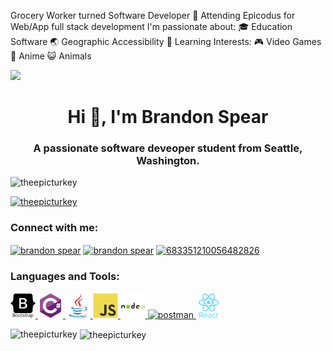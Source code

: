 Grocery Worker turned Software Developer
🌱 Attending Epicodus for Web/App full stack development
I'm passionate about:
🎓 Education Software
🌏 Geographic Accessibility
📝 Learning
Interests:
🎮 Video Games
🎴 Anime
😺 Animals


   

<img src="https://github-readme-stats.vercel.app/api?username=TheEPICturkey&show_icons=true&theme=ADD_THEME_HERE" width="400">


<h1 align="center">Hi 👋, I'm Brandon Spear</h1>
<h3 align="center">A passionate software deveoper student from Seattle, Washington.</h3>

<p align="left"> <img src="https://komarev.com/ghpvc/?username=theepicturkey&label=Profile%20views&color=0e75b6&style=flat" alt="theepicturkey" /> </p>

<p align="left"> <a href="https://github.com/ryo-ma/github-profile-trophy"><img src="https://github-profile-trophy.vercel.app/?username=theepicturkey" alt="theepicturkey" /></a> </p>

<h3 align="left">Connect with me:</h3>
<p align="left">
<a href="https://linkedin.com/in/brandon spear" target="blank"><img align="center" src="https://raw.githubusercontent.com/rahuldkjain/github-profile-readme-generator/master/src/images/icons/Social/linked-in-alt.svg" alt="brandon spear" height="30" width="40" /></a>
<a href="https://fb.com/brandon spear" target="blank"><img align="center" src="https://raw.githubusercontent.com/rahuldkjain/github-profile-readme-generator/master/src/images/icons/Social/facebook.svg" alt="brandon spear" height="30" width="40" /></a>
<a href="https://discord.gg/683351210056482826" target="blank"><img align="center" src="https://raw.githubusercontent.com/rahuldkjain/github-profile-readme-generator/master/src/images/icons/Social/discord.svg" alt="683351210056482826" height="30" width="40" /></a>
</p>

<h3 align="left">Languages and Tools:</h3>
<p align="left"> <a href="https://getbootstrap.com" target="_blank" rel="noreferrer"> <img src="https://raw.githubusercontent.com/devicons/devicon/master/icons/bootstrap/bootstrap-plain-wordmark.svg" alt="bootstrap" width="40" height="40"/> </a> <a href="https://www.w3schools.com/cs/" target="_blank" rel="noreferrer"> <img src="https://raw.githubusercontent.com/devicons/devicon/master/icons/csharp/csharp-original.svg" alt="csharp" width="40" height="40"/> </a> <a href="https://www.java.com" target="_blank" rel="noreferrer"> <img src="https://raw.githubusercontent.com/devicons/devicon/master/icons/java/java-original.svg" alt="java" width="40" height="40"/> </a> <a href="https://developer.mozilla.org/en-US/docs/Web/JavaScript" target="_blank" rel="noreferrer"> <img src="https://raw.githubusercontent.com/devicons/devicon/master/icons/javascript/javascript-original.svg" alt="javascript" width="40" height="40"/> </a> <a href="https://nodejs.org" target="_blank" rel="noreferrer"> <img src="https://raw.githubusercontent.com/devicons/devicon/master/icons/nodejs/nodejs-original-wordmark.svg" alt="nodejs" width="40" height="40"/> </a> <a href="https://postman.com" target="_blank" rel="noreferrer"> <img src="https://www.vectorlogo.zone/logos/getpostman/getpostman-icon.svg" alt="postman" width="40" height="40"/> </a> <a href="https://reactjs.org/" target="_blank" rel="noreferrer"> <img src="https://raw.githubusercontent.com/devicons/devicon/master/icons/react/react-original-wordmark.svg" alt="react" width="40" height="40"/> </a> </p>

<p><img align="left" src="https://github-readme-stats.vercel.app/api/top-langs?username=theepicturkey&show_icons=true&locale=en&layout=compact" alt="theepicturkey" /></p>

<p>&nbsp;<img align="center" src="https://github-readme-stats.vercel.app/api?username=theepicturkey&show_icons=true&locale=en" alt="theepicturkey" /></p>
